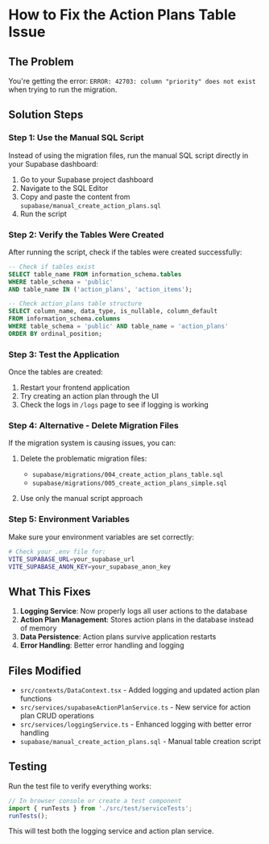 # How to Fix the Action Plans Table Issue

## The Problem
You're getting the error: `ERROR: 42703: column "priority" does not exist` when trying to run the migration.

## Solution Steps

### Step 1: Use the Manual SQL Script
Instead of using the migration files, run the manual SQL script directly in your Supabase dashboard:

1. Go to your Supabase project dashboard
2. Navigate to the SQL Editor
3. Copy and paste the content from `supabase/manual_create_action_plans.sql`
4. Run the script

### Step 2: Verify the Tables Were Created
After running the script, check if the tables were created successfully:

```sql
-- Check if tables exist
SELECT table_name FROM information_schema.tables 
WHERE table_schema = 'public' 
AND table_name IN ('action_plans', 'action_items');

-- Check action_plans table structure
SELECT column_name, data_type, is_nullable, column_default
FROM information_schema.columns
WHERE table_schema = 'public' AND table_name = 'action_plans'
ORDER BY ordinal_position;
```

### Step 3: Test the Application
Once the tables are created:

1. Restart your frontend application
2. Try creating an action plan through the UI
3. Check the logs in `/logs` page to see if logging is working

### Step 4: Alternative - Delete Migration Files
If the migration system is causing issues, you can:

1. Delete the problematic migration files:
   - `supabase/migrations/004_create_action_plans_table.sql`
   - `supabase/migrations/005_create_action_plans_simple.sql`

2. Use only the manual script approach

### Step 5: Environment Variables
Make sure your environment variables are set correctly:

```bash
# Check your .env file for:
VITE_SUPABASE_URL=your_supabase_url
VITE_SUPABASE_ANON_KEY=your_supabase_anon_key
```

## What This Fixes

1. **Logging Service**: Now properly logs all user actions to the database
2. **Action Plan Management**: Stores action plans in the database instead of memory
3. **Data Persistence**: Action plans survive application restarts
4. **Error Handling**: Better error handling and logging

## Files Modified

- `src/contexts/DataContext.tsx` - Added logging and updated action plan functions
- `src/services/supabaseActionPlanService.ts` - New service for action plan CRUD operations
- `src/services/loggingService.ts` - Enhanced logging with better error handling
- `supabase/manual_create_action_plans.sql` - Manual table creation script

## Testing

Run the test file to verify everything works:
```typescript
// In browser console or create a test component
import { runTests } from './src/test/serviceTests';
runTests();
```

This will test both the logging service and action plan service.
